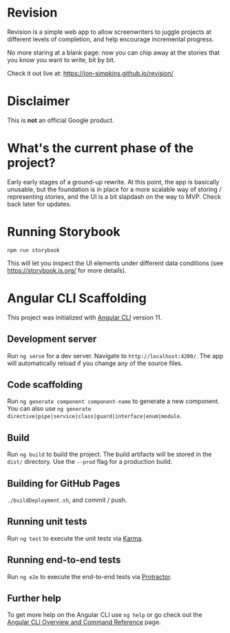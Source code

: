 # Revision

Revision is a simple web app to allow screenwriters to juggle projects at
different levels of completion, and help encourage incremental progress.

No more staring at a blank page: now you can chip away at the stories that you
know you want to write, bit by bit.

Check it out live at:
https://jon-simpkins.github.io/revision/

# Disclaimer
This is **not** an official Google product.

# What's the current phase of the project?

Early early stages of a ground-up rewrite. At this point, the app is basically unusable,
but the foundation is in place for a more scalable way of storing / representing stories,
and the UI is a bit slapdash on the way to MVP. Check back later for updates.

# Running Storybook

`npm run storybook`

This will let you inspect the UI elements under different data conditions (see https://storybook.js.org/ for more details).

# Angular CLI Scaffolding

This project was initialized with [Angular CLI](https://github.com/angular/angular-cli) version 11.

## Development server

Run `ng serve` for a dev server. Navigate to `http://localhost:4200/`. The app will automatically reload if you change any of the source files.

## Code scaffolding

Run `ng generate component component-name` to generate a new component. You can also use `ng generate directive|pipe|service|class|guard|interface|enum|module`.

## Build

Run `ng build` to build the project. The build artifacts will be stored in the `dist/` directory. Use the `--prod` flag for a production build.

## Building for GitHub Pages

`./buildDeployment.sh`, and commit / push.

## Running unit tests

Run `ng test` to execute the unit tests via [Karma](https://karma-runner.github.io).

## Running end-to-end tests

Run `ng e2e` to execute the end-to-end tests via [Protractor](http://www.protractortest.org/).

## Further help

To get more help on the Angular CLI use `ng help` or go check out the [Angular CLI Overview and Command Reference](https://angular.io/cli) page.
